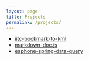 ```yaml
---
layout: page
title: Projects
permalink: /projects/
---
```


- [iitc-bookmark-to-kml](http://biggates.github.io/iitc-bookmark-to-kml/)
- [markdown-doc.js](https://github.com/biggates/markdown-doc.js)
- [eaphone-spring-data-query](https://github.com/biggates/eaphone-spring-data-query)
